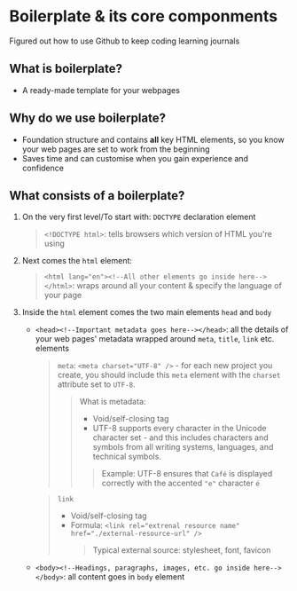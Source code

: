 # Boilerplate & its core componments
Figured out how to use Github to keep coding learning journals
## What is boilerplate?  
- A ready-made template for your webpages
## Why do we use boilerplate?
- Foundation structure and contains **all** key HTML elements, so you know your web pages are set to work from the beginning
- Saves time and can customise when you gain experience and confidence
## What consists of a boilerplate?
1. On the very first level/To start with:  `DOCTYPE` declaration element
     > `<!DOCTYPE html>`: tells browsers which version of HTML you're using
2. Next comes the `html` element:
     > `<html lang="en"><!--All other elements go inside here--></html>`: wraps around all your content & specify the language of your page 
4. Inside the `html` element comes the two main elements `head` and `body`
     - `<head><!--Important metadata goes here--></head>`: all the details of your web pages' metadata wrapped around `meta`, `title`, `link` etc. elements
       > `meta`: `<meta charset="UTF-8" />` - for each new project you create, you should include this `meta` element with the `charset` attribute set to `UTF-8`.
       >> What is metadata: 
       >> - Void/self-closing tag
       >> - UTF-8 supports every character in the Unicode character set - and this includes characters and symbols from all writing systems, languages, and technical symbols.
         >>>  Example: UTF-8 ensures that `Café` is displayed correctly with the accented `"e"` character `é`

       > `link`
          > - Void/self-closing tag
          > - Formula: `<link rel="extrenal resource name" href="./external-resource-url" />`  
          >   >Typical external source: stylesheet, font, favicon
     - `<body><!--Headings, paragraphs, images, etc. go inside here--></body>`: all content goes in `body` element
